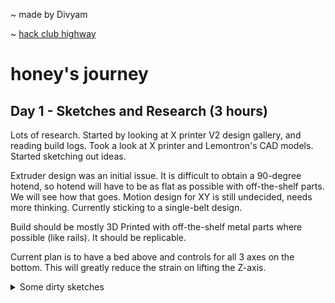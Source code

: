 ~ made by Divyam 

~ [hack club highway](highway.hackclub.com)
# honey's journey


## Day 1 - Sketches and Research (3 hours)

Lots of research. Started by looking at X printer V2 design gallery, and reading build logs. Took a look at X printer and Lemontron's CAD models. Started sketching out ideas. 

Extruder design was an initial issue. It is difficult to obtain a 90-degree hotend, so hotend will have to be as flat as possible with off-the-shelf parts. We will see how that goes. Motion design for XY is still undecided, needs more thinking. Currently sticking to a single-belt design.

Build should be mostly 3D Printed with off-the-shelf metal parts where possible (like rails). It should be replicable.

Current plan is to have a bed above and controls for all 3 axes on the bottom. This will greatly reduce the strain on lifting the Z-axis.
<details>
<summary>Some dirty sketches</summary>
![sketches](https://github.com/user-attachments/assets/f0d8a6d2-4d33-4707-bb0d-cfabd03c1b9d)
</details>
